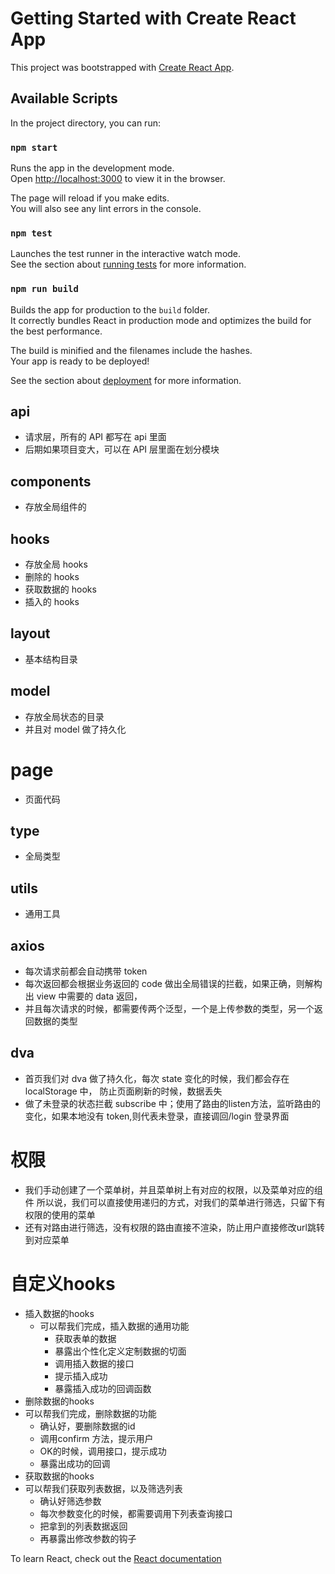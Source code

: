 # Getting Started with Create React App

This project was bootstrapped with [Create React App](https://github.com/facebook/create-react-app).

## Available Scripts

In the project directory, you can run:

### `npm start`

Runs the app in the development mode.\
Open [http://localhost:3000](http://localhost:3000) to view it in the browser.

The page will reload if you make edits.\
You will also see any lint errors in the console.

### `npm test`

Launches the test runner in the interactive watch mode.\
See the section about [running tests](https://facebook.github.io/create-react-app/docs/running-tests) for more information.

### `npm run build`

Builds the app for production to the `build` folder.\
It correctly bundles React in production mode and optimizes the build for the best performance.

The build is minified and the filenames include the hashes.\
Your app is ready to be deployed!

See the section about [deployment](https://facebook.github.io/create-react-app/docs/deployment) for more information.

## api

- 请求层，所有的 API 都写在 api 里面
- 后期如果项目变大，可以在 API 层里面在划分模块

## components

- 存放全局组件的

## hooks

- 存放全局 hooks
- 删除的 hooks
- 获取数据的 hooks
- 插入的 hooks

## layout

- 基本结构目录

## model

- 存放全局状态的目录
- 并且对 model 做了持久化

# page

- 页面代码

## type

- 全局类型

## utils

- 通用工具

## axios

- 每次请求前都会自动携带 token
- 每次返回都会根据业务返回的 code 做出全局错误的拦截，如果正确，则解构出 view 中需要的 data 返回，
- 并且每次请求的时候，都需要传两个泛型，一个是上传参数的类型，另一个返回数据的类型

## dva

- 首页我们对 dva 做了持久化，每次 state 变化的时候，我们都会存在 localStorage 中，
  防止页面刷新的时候，数据丢失
- 做了未登录的状态拦截
  subscribe 中；使用了路由的listen方法，监听路由的变化，如果本地没有 token,则代表未登录，直接调回/login 登录界面

# 权限
  - 我们手动创建了一个菜单树，并且菜单树上有对应的权限，以及菜单对应的组件
  所以说，我们可以直接使用递归的方式，对我们的菜单进行筛选，只留下有权限的使用的菜单
  - 还有对路由进行筛选，没有权限的路由直接不渲染，防止用户直接修改url跳转到对应菜单

# 自定义hooks
-  插入数据的hooks
   - 可以帮我们完成，插入数据的通用功能
      - 获取表单的数据
      - 暴露出个性化定义定制数据的切面
      - 调用插入数据的接口
      - 提示插入成功
      - 暴露插入成功的回调函数
-  删除数据的hooks
  - 可以帮我们完成，删除数据的功能
    - 确认好，要删除数据的id
    - 调用confirm 方法，提示用户
    - OK的时候，调用接口，提示成功
    - 暴露出成功的回调
-  获取数据的hooks 
  - 可以帮我们获取列表数据，以及筛选列表
    - 确认好筛选参数
    - 每次参数变化的时候，都需要调用下列表查询接口
    - 把拿到的列表数据返回
    - 再暴露出修改参数的钩子
    
  
To learn React, check out the [React documentation](https://reactjs.org/)
